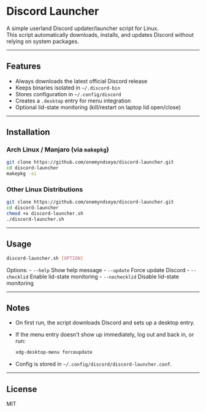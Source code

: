 # Discord Launcher

A simple userland Discord updater/launcher script for Linux.\
This script automatically downloads, installs, and updates Discord
without relying on system packages.

------------------------------------------------------------------------

## Features

-   Always downloads the latest official Discord release
-   Keeps binaries isolated in `~/.discord-bin`
-   Stores configuration in `~/.config/discord`
-   Creates a `.desktop` entry for menu integration
-   Optional lid-state monitoring (kill/restart on laptop lid
    open/close)

------------------------------------------------------------------------

## Installation

### Arch Linux / Manjaro (via `makepkg`)

``` bash
git clone https://github.com/onemyndseye/discord-launcher.git
cd discord-launcher
makepkg -si
```

### Other Linux Distributions

``` bash
git clone https://github.com/onemyndseye/discord-launcher.git
cd discord-launcher
chmod +x discord-launcher.sh
./discord-launcher.sh
```

------------------------------------------------------------------------

## Usage

``` bash
discord-launcher.sh [OPTION]
```

Options: - `--help` Show help message - `--update` Force update
Discord - `--checklid` Enable lid-state monitoring - `--nochecklid`
Disable lid-state monitoring

------------------------------------------------------------------------

## Notes

-   On first run, the script downloads Discord and sets up a desktop
    entry.

-   If the menu entry doesn't show up immediately, log out and back in,
    or run:

    ``` bash
    xdg-desktop-menu forceupdate
    ```

-   Config is stored in `~/.config/discord/discord-launcher.conf`.

------------------------------------------------------------------------

## License

MIT
